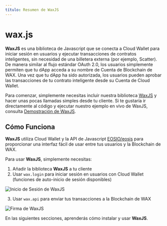 ```yaml
---
título: Resumen de WaxJS
---
```


# wax.js

**WaxJS** es una biblioteca de Javascript que se conecta a Cloud Wallet para iniciar sesión en usuarios y ejecutar transacciones de contratos inteligentes, sin necesidad de una billetera externa (por ejemplo, Scatter). De manera similar al flujo estándar OAuth 2.0, los usuarios simplemente permiten que tu dApp acceda a su nombre de Cuenta de Blockchain de WAX. Una vez que tu dApp ha sido autorizada, los usuarios pueden aprobar las transacciones de tu contrato inteligente desde su Cuenta de Cloud Wallet.

Para comenzar, simplemente necesitas incluir nuestra biblioteca [WaxJS](https://github.com/worldwide-asset-exchange/waxjs) y hacer unas pocas llamadas simples desde tu cliente. Si te gustaría ir directamente al código y ejecutar nuestro ejemplo en vivo de WaxJS, consulta [Demostración de WaxJS](waxjs_demo.md).
## Cómo Funciona

**WaxJS** utiliza Cloud Wallet y la API de Javascript [EOSIO/eosjs](https://github.com/EOSIO/eosjs) para proporcionar una interfaz fácil de usar entre tus usuarios y la Blockchain de WAX.

Para usar **WaxJS**, simplemente necesitas:

1. Añadir la biblioteca **WaxJS** a tu cliente
2. Usar `wax.login` para iniciar sesión en usuarios con Cloud Wallet (funciones de auto-inicio de sesión disponibles)

![Inicio de Sesión de WaxJS](/assets/images/wax-cloud-wallet/waxjs/waxjs_login.png)

3. Usar `wax.api` para enviar tus transacciones a la Blockchain de WAX

![Firma de WaxJS](/assets/images/wax-cloud-wallet/waxjs/waxjs_sign.png)

En las siguientes secciones, aprenderás cómo instalar y usar **WaxJS**.
